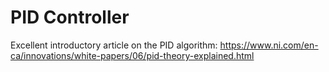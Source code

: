 # PID Controller

Excellent introductory article on the PID algorithm: https://www.ni.com/en-ca/innovations/white-papers/06/pid-theory-explained.html



